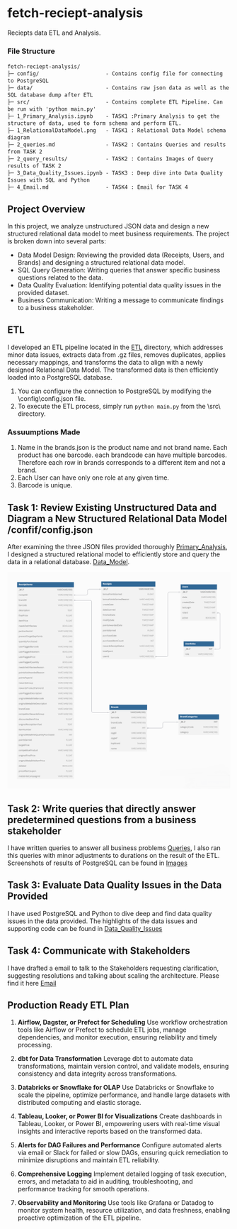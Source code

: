 # fetch-reciept-analysis
 Reciepts data ETL and Analysis.


 ### File Structure
 ```
 fetch-reciept-analysis/
 ├─ config/                     - Contains config file for connecting to PostgreSQL
 ├─ data/                       - Contains raw json data as well as the SQL database dump after ETL
 ├─ src/                        - Contains complete ETL Pipeline. Can be run with 'python main.py'
 ├─ 1_Primary_Analysis.ipynb    - TASK1 :Primary Analysis to get the structure of data, used to form schema and perform ETL.
 ├─ 1_RelationalDataModel.png   - TASK1 : Relational Data Model schema diagram
 ├─ 2_queries.md                - TASK2 : Contains Queries and results from TASK 2
 ├─ 2_query_results/            - TASK2 : Contains Images of Query results of TASK 2
 ├─ 3_Data_Quality_Issues.ipynb - TASK3 : Deep dive into Data Quality Issues with SQL and Python
 ├─ 4_Email.md                  - TASK4 : Email for TASK 4
```

 ## Project Overview

 In this project, we analyze unstructured JSON data and design a new structured relational data model to meet business requirements. The project is broken down into several parts:

 - Data Model Design: Reviewing the provided data (Receipts, Users, and Brands) and designing a structured relational data model.
 - SQL Query Generation: Writing queries that answer specific business questions related to the data.
 - Data Quality Evaluation: Identifying potential data quality issues in the provided dataset.
 - Business Communication: Writing a message to communicate findings to a business stakeholder.

 ## ETL
 I developed an ETL pipeline located in the [ETL](/src) directory, which addresses minor data issues, extracts data from .gz files, removes duplicates, applies necessary mappings, and transforms the data to align with a newly designed Relational Data Model. The transformed data is then efficiently loaded into a PostgreSQL database.

 1. You can configure the connection to PostgreSQL by modifying the \config\config.json file.
 2. To execute the ETL process, simply run `python main.py` from the \src\ directory.

 ### Assuumptions Made
 1. Name in the brands.json is the product name and not brand name. Each product has one barcode. each brandcode can have multiple barcodes. Therefore each row in brands corresponds to a different item and not a brand.
 2. Each User can have only one role at any given time.
 3. Barcode is unique.

 ## Task 1: Review Existing Unstructured Data and Diagram a New Structured Relational Data Model /confif/config.json
 After examining the three JSON files provided thoroughly [Primary_Analysis](/1_Primary_Analysis.ipynb), I designed a structured relational model to efficiently store and query the data in a relational database. [Data_Model](/1_RelationalDataModel.png).



 ![Data_Model](/1_RelationalDataModel.png)

 ## Task 2: Write queries that directly answer predetermined questions from a business stakeholder

 I have written queries to answer all business problems [Queries](2_queries.md), I also ran this queries with minor adjustments to durations on the result of the ETL. Screenshots of results of PostgreSQL can be found in [Images](/2_query_results/)

 ## Task 3: Evaluate Data Quality Issues in the Data Provided

 I have used PostgreSQL and Python to dive deep and find data quality issues in the data provided. The highlights of the data issues and supporting code can be found in [Data_Quality_Issues](/3_Data_Quality_Issues.ipynb)


 ## Task 4: Communicate with Stakeholders

 I have drafted a email to talk to the Stakeholders requesting clarification, suggesting resolutions and talking about scaling the architecture. Please find it here [Email](/4_Email.md)



## Production Ready ETL Plan
 1. **Airflow, Dagster, or Prefect for Scheduling**
Use workflow orchestration tools like Airflow or Prefect to schedule ETL jobs, manage dependencies, and monitor execution, ensuring reliability and timely processing.

2. **dbt for Data Transformation**
Leverage dbt to automate data transformations, maintain version control, and validate models, ensuring consistency and data integrity across transformations.

3. **Databricks or Snowflake for OLAP**
Use Databricks or Snowflake to scale the pipeline, optimize performance, and handle large datasets with distributed computing and elastic storage.

4. **Tableau, Looker, or Power BI for Visualizations**
Create dashboards in Tableau, Looker, or Power BI, empowering users with real-time visual insights and interactive reports based on the transformed data.

5. **Alerts for DAG Failures and Performance**
Configure automated alerts via email or Slack for failed or slow DAGs, ensuring quick remediation to minimize disruptions and maintain ETL reliability.

6. **Comprehensive Logging**
Implement detailed logging of task execution, errors, and metadata to aid in auditing, troubleshooting, and performance tracking for smooth operations.

7. **Observability and Monitoring**
Use tools like Grafana or Datadog to monitor system health, resource utilization, and data freshness, enabling proactive optimization of the ETL pipeline.
